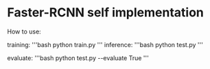 # Faster-RCNN self implementation

How to use:

training: 
'''bash
python train.py
'''
inference:
'''bash
python test.py 
'''

evaluate:
'''bash
python test.py --evaluate True
'''
